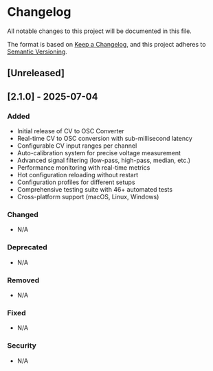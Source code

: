 # Changelog

All notable changes to this project will be documented in this file.

The format is based on [Keep a Changelog](https://keepachangelog.com/en/1.0.0/),
and this project adheres to [Semantic Versioning](https://semver.org/spec/v2.0.0.html).

## [Unreleased]

## [2.1.0] - 2025-07-04

### Added
- Initial release of CV to OSC Converter
- Real-time CV to OSC conversion with sub-millisecond latency
- Configurable CV input ranges per channel
- Auto-calibration system for precise voltage measurement
- Advanced signal filtering (low-pass, high-pass, median, etc.)
- Performance monitoring with real-time metrics
- Hot configuration reloading without restart
- Configuration profiles for different setups
- Comprehensive testing suite with 46+ automated tests
- Cross-platform support (macOS, Linux, Windows)

### Changed
- N/A

### Deprecated
- N/A

### Removed
- N/A

### Fixed
- N/A

### Security
- N/A

